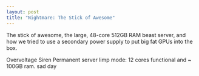 ```yaml
---
layout: post
title: "Nightmare: The Stick of Awesome" 
---
```


The stick of awesome, the large, 48-core 512GB RAM beast server, and how we tried to use a secondary power supply to put big fat GPUs into the box.

Overvoltage
Siren
Permanent server limp mode: 12 cores functional and ~ 100GB ram.  sad day